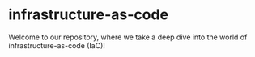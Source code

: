 # infrastructure-as-code
Welcome to our repository, where we take a deep dive into the world of infrastructure-as-code (IaC)!
 